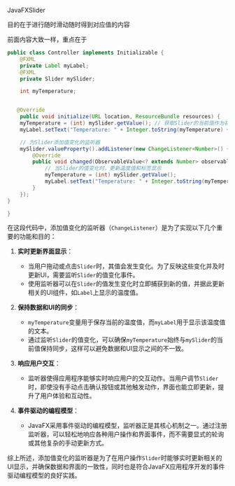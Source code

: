 JavaFXSlider

目的在于进行随时滑动随时得到对应值的内容

前面内容大致一样，重点在于

~~~ java
public class Controller implements Initializable {
    @FXML
    private Label myLabel;
    @FXML
    private Slider mySlider;

    int myTemperature;


   @Override
	public void initialize(URL location, ResourceBundle resources) {
    myTemperature = (int) mySlider.getValue(); // 获取Slider的当前值作为初始温度
    myLabel.setText("Temperature: " + Integer.toString(myTemperature) + "°C"); // 设置初始温度的文本显示

    // 为Slider添加值变化的监听器
    mySlider.valueProperty().addListener(new ChangeListener<Number>() {
        @Override
        public void changed(ObservableValue<? extends Number> observable, Number oldValue, Number newValue) {
            // 当Slider的值变化时，更新温度值和标签显示
            myTemperature = (int) mySlider.getValue();
            myLabel.setText("Temperature: " + Integer.toString(myTemperature) + "°C");
        }
    });
}

}
~~~



在这段代码中，添加值变化的监听器（`ChangeListener`）是为了实现以下几个重要的功能和目的：

1. **实时更新界面显示**：
   - 当用户拖动或点击`Slider`时，其值会发生变化。为了反映这些变化并及时更新UI，需要监听`Slider`的值变化事件。
   - 使用监听器可以在`Slider`的值发生变化时立即捕获到新的值，并据此更新相关的UI组件，如`Label`上显示的温度值。

2. **保持数据和UI的同步**：
   - `myTemperature`变量用于保存当前的温度值，而`myLabel`用于显示该温度值的文本。
   - 通过监听`Slider`的值变化，可以确保`myTemperature`始终与`mySlider`的当前值保持同步，这样可以避免数据和UI显示之间的不一致。

3. **响应用户交互**：
   - 监听器使得应用程序能够实时响应用户的交互动作。当用户调节`Slider`时，即使没有手动点击确认按钮或其他触发动作，界面也能立即更新，提升了用户体验和互动性。

4. **事件驱动的编程模型**：
   - JavaFX采用事件驱动的编程模型，监听器正是其核心机制之一。通过注册监听器，可以轻松地响应各种用户操作和界面事件，而不需要显式的轮询或其他复杂的手动更新方式。

综上所述，添加值变化的监听器是为了在用户操作`Slider`时能够实时更新相关的UI显示，并确保数据和界面的一致性，同时也是符合JavaFX应用程序开发的事件驱动编程模型的良好实践。